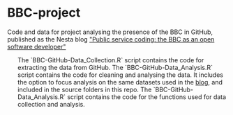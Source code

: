 # BBC-project
Code and data for project analysing the presence of the BBC in GitHub, published as the Nesta blog <a href="http://www.nesta.org.uk/blog/public-service-coding-bbc-open-software-developer"> "Public service coding: the BBC as an open software developer"</a>  

<ul>
The `BBC-GitHub-Data_Collection.R` script contains the code for extracting the data from GitHub.
The `BBC-GitHub-Data_Analysis.R` script contains the code for cleaning and analysing the data. It includes the option to focus analysis on the same datasets used in the <a href="http://www.nesta.org.uk/blog/public-service-coding-bbc-open-software-developer">blog</a>, and included in the source folders in this repo.
The `BBC-GitHub-Data_Analysis.R` script contains the code for the functions used for data collection and analysis.
</ul>


